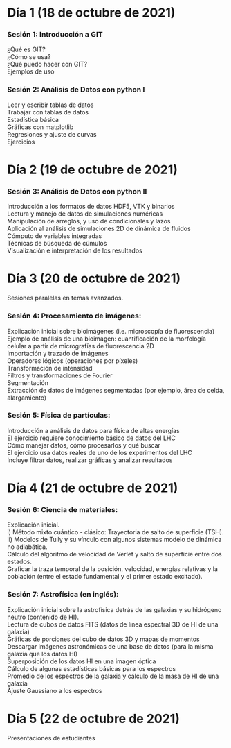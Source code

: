 # Día 1 (18 de octubre de 2021)

### Sesión 1: Introducción a GIT
¿Qué es GIT?<br />
¿Cómo se usa?<br />
¿Qué puedo hacer con GIT?<br />
Ejemplos de uso

### Sesión 2: Análisis de Datos con python I
Leer y escribir tablas de datos<br />
Trabajar con tablas de datos<br />
Estadística básica<br />
Gráficas con matplotlib<br />
Regresiones y ajuste de curvas<br />
Ejercicios

# Día 2 (19 de octubre de 2021)

### Sesión 3: Análisis de Datos con python II
Introducción a los formatos de datos HDF5, VTK y binarios<br />
Lectura y manejo de datos de simulaciones numéricas<br />
Manipulación de arreglos, y uso de condicionales y lazos<br />
Aplicación al análisis de simulaciones 2D de dinámica de fluidos<br />
Cómputo de variables integradas<br />
Técnicas de búsqueda de cúmulos<br />
Visualización e interpretación de los resultados

# Día 3 (20 de octubre de 2021)
Sesiones paralelas en temas avanzados.

### Sesión 4: Procesamiento de imágenes:
Explicación inicial sobre bioimágenes (i.e. microscopía de fluorescencia)<br />
Ejemplo de análisis de una bioimagen: cuantificación de la morfología celular a partir de micrografías de fluorescencia 2D<br />
Importación y trazado de imágenes<br />
Operadores lógicos (operaciones por píxeles)<br />
Transformación de intensidad<br />
Filtros y transformaciones de Fourier<br />
Segmentación<br />
Extracción de datos de imágenes segmentadas (por ejemplo, área de celda, alargamiento)

### Sesión 5: Física de partículas:
Introducción a análisis de datos para física de altas energías<br />
El ejercicio requiere conocimiento básico de datos del LHC<br />
Cómo manejar datos, cómo procesarlos y qué buscar<br />
El ejercicio usa datos reales de uno de los experimentos del LHC<br />
Incluye filtrar datos, realizar gráficas y analizar resultados

# Día 4 (21 de octubre de 2021)

### Sesión 6: Ciencia de materiales:
Explicación inicial.<br />
i) Método mixto cuántico - clásico: Trayectoria de salto de superficie (TSH).<br />
ii) Modelos de Tully y su vínculo con algunos sistemas modelo de dinámica no adiabática.<br />
Cálculo del algoritmo de velocidad de Verlet y salto de superficie entre dos estados.<br />
Graficar la traza temporal de la posición, velocidad, energías relativas y la población (entre el estado fundamental y el primer estado excitado).

### Sesión 7: Astrofísica (en inglés):
Explicación inicial sobre la astrofísica detrás de las galaxias y su hidrógeno neutro (contenido de HI).<br />
Lectura de cubos de datos FITS (datos de línea espectral 3D de HI de una galaxia)<br />
Gráficas de porciones del cubo de datos 3D y mapas de momentos<br />
Descargar imágenes astronómicas de una base de datos (para la misma galaxia que los datos HI)<br />
Superposición de los datos HI en una imagen óptica<br />
Cálculo de algunas estadísticas básicas para los espectros<br />
Promedio de los espectros de la galaxia y cálculo de la masa de HI de una galaxia<br />
Ajuste Gaussiano a los espectros


# Día 5 (22 de octubre de 2021)
Presentaciones de estudiantes
